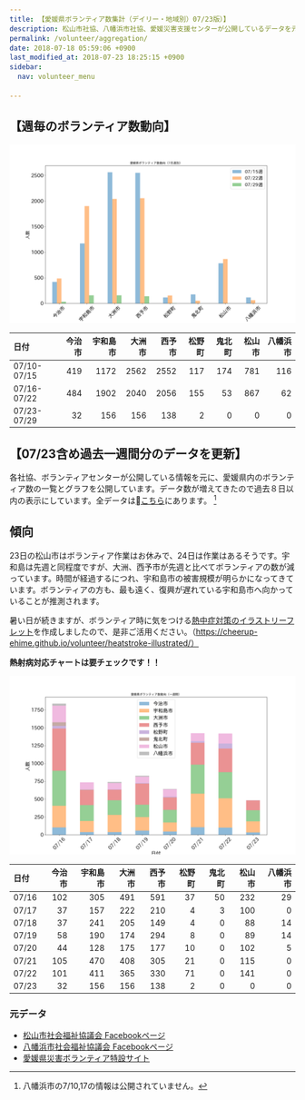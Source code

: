 ```yaml
---
title: 【愛媛県ボランティア数集計（デイリー・地域別）07/23版）】
description: 松山市社協、八幡浜市社協、愛媛災害支援センターが公開しているデータを元に、ボランティア数のグラフを作成・公開しています。
permalink: /volunteer/aggregation/
date: 2018-07-18 05:59:06 +0900
last_modified_at: 2018-07-23 18:25:15 +0900
sidebar:
  nav: volunteer_menu

---
```

## 【週毎のボランティア数動向】

![愛媛県内ボランティア数（週次）](/assets/images/volunteer_count_week.png)

| 日付                |   今治市 |   宇和島市 |   大洲市 |   西予市 |   松野町 |   鬼北町 |   松山市 |   八幡浜市 |
|:--------------------|---------:|-----------:|---------:|---------:|---------:|---------:|---------:|-----------:|
| 07/10-07/15 |      419 |       1172 |     2562 |     2552 |      117 |      174 |      781 |        116 |
| 07/16-07/22 |      484 |       1902 |     2040 |     2056 |      155 |       53 |      867 |         62 |
| 07/23-07/29 |       32 |        156 |      156 |      138 |        2 |        0 |        0 |          0 |

## 【07/23含め過去一週間分のデータを更新】

各社協、ボランティアセンターが公開している情報を元に、愛媛県内のボランティア数の一覧とグラフを公開しています。データ数が増えてきたので過去８日以内の表示にしています。全データは[こちら](https://docs.google.com/spreadsheets/d/1h-GFHoNa55P96wu_HNbPk899eN4HZcnu1T9q4eag8Uc/edit#gid=0)にあります。 [^1]

## 傾向

23日の松山市はボランティア作業はお休みで、24日は作業はあるそうです。宇和島は先週と同程度ですが、大洲、西予市が先週と比べてボランティアの数が減っています。時間が経過するにつれ、宇和島市の被害規模が明らかになってきています。ボランティアの方も、最も遠く、復興が遅れている宇和島市へ向かっていることが推測されます。

暑い日が続きますが、ボランティア時に気をつける[熱中症対策のイラストリーフレット](https://cheerup-ehime.github.io/volunteer/heatstroke-illustrated/)を作成しましたので、是非ご活用ください。（https://cheerup-ehime.github.io/volunteer/heatstroke-illustrated/）

**熱射病対応チャートは要チェックです！！**


![愛媛県内ボランティア数（日次）](/assets/images/volunteer_count.png)

[^1]: 八幡浜市の7/10,17の情報は公開されていません。


| 日付   |   今治市 |   宇和島市 |   大洲市 |   西予市 |   松野町 |   鬼北町 |   松山市 |   八幡浜市 |
|:-------|---------:|-----------:|---------:|---------:|---------:|---------:|---------:|-----------:|
| 07/16  |      102 |        305 |      491 |      591 |       37 |       50 |      232 |         29 |
| 07/17  |       37 |        157 |      222 |      210 |        4 |        3 |      100 |          0 |
| 07/18  |       37 |        241 |      205 |      149 |        4 |        0 |       88 |         14 |
| 07/19  |       58 |        190 |      174 |      294 |        8 |        0 |       89 |         14 |
| 07/20  |       44 |        128 |      175 |      177 |       10 |        0 |      102 |          5 |
| 07/21  |      105 |        470 |      408 |      305 |       21 |        0 |      115 |          0 |
| 07/22  |      101 |        411 |      365 |      330 |       71 |        0 |      141 |          0 |
| 07/23  |       32 |        156 |      156 |      138 |        2 |        0 |        0 |          0 |

### 元データ

- [松山市社会福祉協議会 Facebookページ](https://www.facebook.com/matsuyama.wel/)
- [八幡浜市社会福祉協議会 Facebookページ](https://www.facebook.com/ywthm.syakyo/)
- [愛媛県災害ボランティア特設サイト](https://ehimesvc.jp/)
